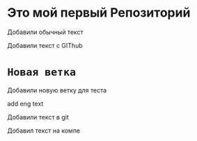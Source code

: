 # Это мой первый Репозиторий

Добавили обычный текст

Добавили текст с GIThub


# `Новая ветка`
Добавили новую ветку для теста

add eng text

Добавили текст в git

Добавил текст на компе

